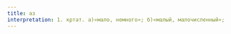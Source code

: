 ```yaml
---
title: аз
interpretation: 1. кртат. а)«мало, немного»; б)«малый, малочисленный»; «недостаточный»; 2. ср. кртат. аз (хаз) а)«удовольствие, радость наслаждение»; 3. тюрк. а)«довольство, блаженство, счастье»; б)«пристрастие, любовь»; в)«часть, доля, пай»; г)«отсечение, отрезание»; 4. ср. тюрк. ас «патруль, ночной сторож»; 5. РПН
---
```

